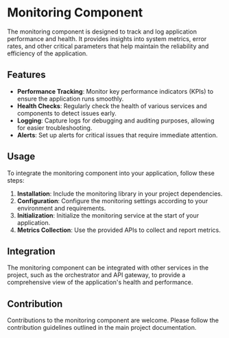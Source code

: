 # Monitoring Component

The monitoring component is designed to track and log application performance and health. It provides insights into system metrics, error rates, and other critical parameters that help maintain the reliability and efficiency of the application.

## Features

- **Performance Tracking**: Monitor key performance indicators (KPIs) to ensure the application runs smoothly.
- **Health Checks**: Regularly check the health of various services and components to detect issues early.
- **Logging**: Capture logs for debugging and auditing purposes, allowing for easier troubleshooting.
- **Alerts**: Set up alerts for critical issues that require immediate attention.

## Usage

To integrate the monitoring component into your application, follow these steps:

1. **Installation**: Include the monitoring library in your project dependencies.
2. **Configuration**: Configure the monitoring settings according to your environment and requirements.
3. **Initialization**: Initialize the monitoring service at the start of your application.
4. **Metrics Collection**: Use the provided APIs to collect and report metrics.

## Integration

The monitoring component can be integrated with other services in the project, such as the orchestrator and API gateway, to provide a comprehensive view of the application's health and performance.

## Contribution

Contributions to the monitoring component are welcome. Please follow the contribution guidelines outlined in the main project documentation.